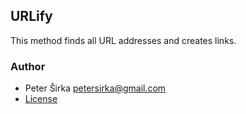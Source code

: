 ## URLify

This method finds all URL addresses and creates links.

### Author

- Peter Širka <petersirka@gmail.com>
- [License](https://www.totaljs.com/license/)